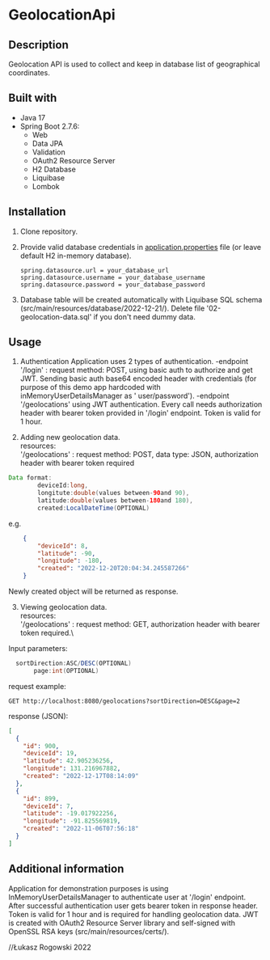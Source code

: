 # GeolocationApi

## Description

Geolocation API is used to collect and keep in database list of geographical coordinates.

## Built with
- Java 17
- Spring Boot 2.7.6:
    - Web
    - Data JPA
    - Validation
    - OAuth2 Resource Server
    - H2 Database
    - Liquibase
    - Lombok

## Installation

1. Clone repository.

2. Provide valid database credentials in [application.properties](/src/main/resources/application.properties) file (or leave default H2 in-memory database).

    ```properties
    spring.datasource.url = your_database_url
    spring.datasource.username = your_database_username
    spring.datasource.password = your_database_password
    ```

3. Database table will be created automatically with Liquibase SQL schema (src/main/resources/database/2022-12-21/). Delete file '02-geolocation-data.sql' if you don't need dummy data.

## Usage

1. Authentication
   Application uses 2 types of authentication.
   -endpoint '/login' : request method: POST, using basic auth to authorize and get JWT. Sending basic auth base64
   encoded header with credentials (for purpose of this demo app hardcoded with inMemoryUserDetailsManager as '
   user/password').
   -endpoint '/geolocations' using JWT authentication. Every call needs authorization header with bearer token provided
   in '/login' endpoint. Token is valid for 1 hour.

2. Adding new geolocation data.\
   resources:\
   '/geolocations' : request method: POST, data type: JSON, authorization header with bearer token required

```java
Data format:
        deviceId:long,
        longitute:double(values between-90and 90),
        latitude:double(values between-180and 180),
        created:LocalDateTime(OPTIONAL)
 ```

e.g.

```JSON
    {
        "deviceId": 8,
        "latitude": -90,
        "longitude": -180,
        "created": "2022-12-20T20:04:34.245587266"
    }
```

Newly created object will be returned as response.

3. Viewing geolocation data.\
   resources:\
   '/geolocations' : request method: GET, authorization header with bearer token required.\

Input parameters:

 ```java
   sortDirection:ASC/DESC(OPTIONAL)
        page:int(OPTIONAL)
```

request example:

```http
GET http://localhost:8080/geolocations?sortDirection=DESC&page=2
```

response (JSON):

```JSON
[
  {
    "id": 900,
    "deviceId": 19,
    "latitude": 42.905236256,
    "longitude": 131.216967882,
    "created": "2022-12-17T08:14:09"
  },
  {
    "id": 899,
    "deviceId": 7,
    "latitude": -19.017922256,
    "longitude": -91.825569819,
    "created": "2022-11-06T07:56:18"
  }
]
  ```

## Additional information

Application for demonstration purposes is using InMemoryUserDetailsManager to authenticate user at '/login' endpoint.
After successful authentication user gets bearer token in response header. Token is valid for 1 hour and is required for
handling geolocation data.
JWT is created with OAuth2 Resource Server library and self-signed with OpenSSL RSA keys (src/main/resources/certs/).

//Łukasz Rogowski 2022


